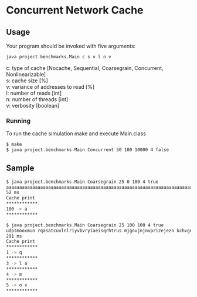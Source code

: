# Concurrent Network Cache
## Usage
Your program should be invoked with five arguments:
```bash
java project.benchmarks.Main c s v l n v
```
c: type of cache [Nocache, Sequential, Coarsegrain, Concurrent, Nonlinearizable]  
s: cache size [%]  
v: variance of addresses to read [%]  
l: number of reads [int]  
n: number of threads [int]  
v: verbosity [boolean]  
### Running
To run the cache simulation make and execute Main.class
```bash
$ make
$ java project.benchmarks.Main Concurrent 50 100 10000 4 false
```
## Sample
```bash
$ java project.benchmarks.Main Coarsegrain 25 0 100 4 true
aaaaaaaaaaaaaaaaaaaaaaaaaaaaaaaaaaaaaaaaaaaaaaaaaaaaaaaaaaaaaaaaaaaaaaaaaaaaaaaaaaaaaaaaaaaaaaaaaaaa
52 ms
Cache print
************
100 -> a
************
```
```bash
$ java project.benchmarks.Main Coarsegrain 25 100 100 4 true
udpsmooxmun rqasatcuvlnlriyvbvryiaeisqrhtrus mjgovjnjnvprizejezn kchvgngzto bdepgezyjdeshprwjhbmhoql
291 ms
Cache print
************
1 -> q
************
3 -> l a
************
4 -> m
************
5 -> o v
************
```

